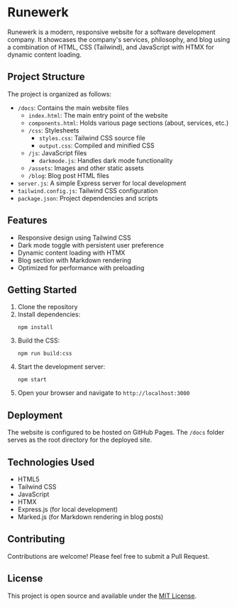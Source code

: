 # Runewerk

Runewerk is a modern, responsive website for a software development company. It showcases the company's services, philosophy, and blog using a combination of HTML, CSS (Tailwind), and JavaScript with HTMX for dynamic content loading.

## Project Structure

The project is organized as follows:

- `/docs`: Contains the main website files
  - `index.html`: The main entry point of the website
  - `components.html`: Holds various page sections (about, services, etc.)
  - `/css`: Stylesheets
    - `styles.css`: Tailwind CSS source file
    - `output.css`: Compiled and minified CSS
  - `/js`: JavaScript files
    - `darkmode.js`: Handles dark mode functionality
  - `/assets`: Images and other static assets
  - `/blog`: Blog post HTML files
- `server.js`: A simple Express server for local development
- `tailwind.config.js`: Tailwind CSS configuration
- `package.json`: Project dependencies and scripts

## Features

- Responsive design using Tailwind CSS
- Dark mode toggle with persistent user preference
- Dynamic content loading with HTMX
- Blog section with Markdown rendering
- Optimized for performance with preloading

## Getting Started

1. Clone the repository
2. Install dependencies:
   ```
   npm install
   ```
3. Build the CSS:
   ```
   npm run build:css
   ```
4. Start the development server:
   ```
   npm start
   ```
5. Open your browser and navigate to `http://localhost:3000`

## Deployment

The website is configured to be hosted on GitHub Pages. The `/docs` folder serves as the root directory for the deployed site.

## Technologies Used

- HTML5
- Tailwind CSS
- JavaScript
- HTMX
- Express.js (for local development)
- Marked.js (for Markdown rendering in blog posts)

## Contributing

Contributions are welcome! Please feel free to submit a Pull Request.

## License

This project is open source and available under the [MIT License](LICENSE).
